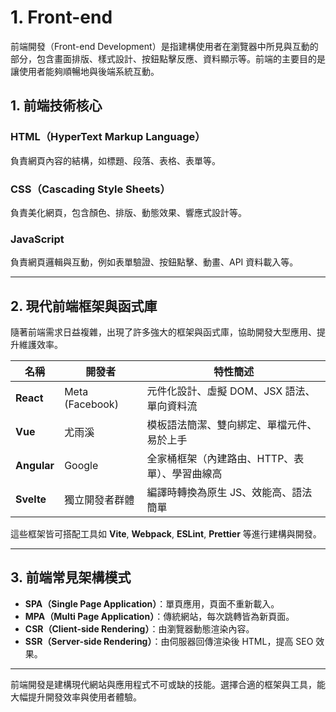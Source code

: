 # 1. Front-end

前端開發（Front-end Development）是指建構使用者在瀏覽器中所見與互動的部分，包含畫面排版、樣式設計、按鈕點擊反應、資料顯示等。前端的主要目的是讓使用者能夠順暢地與後端系統互動。

## 1. 前端技術核心

### HTML（HyperText Markup Language）

負責網頁內容的結構，如標題、段落、表格、表單等。

### CSS（Cascading Style Sheets）

負責美化網頁，包含顏色、排版、動態效果、響應式設計等。

### JavaScript

負責網頁邏輯與互動，例如表單驗證、按鈕點擊、動畫、API 資料載入等。

---

## 2. 現代前端框架與函式庫

隨著前端需求日益複雜，出現了許多強大的框架與函式庫，協助開發大型應用、提升維護效率。

| 名稱          | 開發者             | 特性簡述                      |
| ----------- | --------------- | ------------------------- |
| **React**   | Meta (Facebook) | 元件化設計、虛擬 DOM、JSX 語法、單向資料流 |
| **Vue**     | 尤雨溪             | 模板語法簡潔、雙向綁定、單檔元件、易於上手     |
| **Angular** | Google          | 全家桶框架（內建路由、HTTP、表單）、學習曲線高 |
| **Svelte**  | 獨立開發者群體         | 編譯時轉換為原生 JS、效能高、語法簡單      |

這些框架皆可搭配工具如 **Vite**, **Webpack**, **ESLint**, **Prettier** 等進行建構與開發。

---

## 3. 前端常見架構模式

* **SPA（Single Page Application）**：單頁應用，頁面不重新載入。
* **MPA（Multi Page Application）**：傳統網站，每次跳轉皆為新頁面。
* **CSR（Client-side Rendering）**：由瀏覽器動態渲染內容。
* **SSR（Server-side Rendering）**：由伺服器回傳渲染後 HTML，提高 SEO 效果。

---

前端開發是建構現代網站與應用程式不可或缺的技能。選擇合適的框架與工具，能大幅提升開發效率與使用者體驗。
